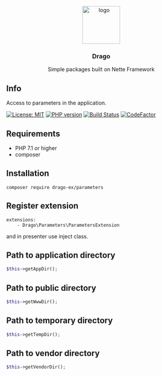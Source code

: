 <p align="center">
  <img src="https://avatars0.githubusercontent.com/u/11717487?s=400&u=40ecb522587ebbcfe67801ccb6f11497b259f84b&v=4" width="100" alt="logo">
</p>

<h3 align="center">Drago</h3>
<p align="center">Simple packages built on Nette Framework</p>

## Info

Access to parameters in the application.

[![License: MIT](https://img.shields.io/badge/License-MIT-yellow.svg)](https://raw.githubusercontent.com/drago-ex/parameters/master/license.md)
[![PHP version](https://badge.fury.io/ph/drago-ex%2Fparameters.svg)](https://badge.fury.io/ph/drago-ex%2Fparameters)
[![Build Status](https://travis-ci.org/drago-ex/parameters.svg?branch=master)](https://travis-ci.org/drago-ex/parameters)
[![CodeFactor](https://www.codefactor.io/repository/github/drago-ex/parameters/badge)](https://www.codefactor.io/repository/github/drago-ex/parameters)

## Requirements

- PHP 7.1 or higher
- composer

## Installation

```
composer require drago-ex/parameters
```

## Register extension

```
extensions:
	- Drago\Parameters\ParametersExtension
```

and in presenter use inject class.

## Path to application directory

```php
$this->getAppDir();
```

## Path to public directory

```php
$this->getWwwDir();
```

## Path to temporary directory

```php
$this->getTempDir();
```

## Path to vendor directory

```php
$this->getVendorDir();
```
